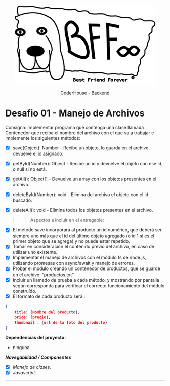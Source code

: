 
<p align="center">
  <p align="center">    
    <img src="https://github.com/JesusRamirezGamarra/CoderHouse_ReactJS/blob/Desafio-07/public/images/Logo_Negro.png" alt="BFFs" height="250">    
  </p>
  <p align="center">
       CoderHouse - Backend
  </p>
</p>




# Desafio 01 - Manejo de Archivos

Consigna: Implementar programa que contenga una clase llamada Contenedor que reciba el nombre del archivo con el que va a trabajar e implemente los siguientes métodos:

- [X] save(Object): Number - Recibe un objeto, lo guarda en el archivo, devuelve el id asignado.
- [X] getById(Number): Object - Recibe un id y devuelve el objeto con ese id, o null si no está.
- [X] getAll(): Object[] - Devuelve un array con los objetos presentes en el archivo.
- [X] deleteById(Number): void - Elimina del archivo el objeto con el id buscado.
- [X] deleteAll(): void - Elimina todos los objetos presentes en el archivo.


>> Aspectos a incluir en el entregable: 
- [X] El método save incorporará al producto un id numérico, que deberá ser siempre uno más que el id del último objeto agregado (o id 1 si es el primer objeto que se agrega) y no puede estar repetido.
- [X] Tomar en consideración el contenido previo del archivo, en caso de utilizar uno existente.
- [X] Implementar el manejo de archivos con el módulo fs de node.js, utilizando promesas con async/await y manejo de errores.
- [X] Probar el módulo creando un contenedor de productos, que se guarde en el archivo: “productos.txt”
- [X] Incluir un llamado de prueba a cada método, y mostrando por pantalla según corresponda para verificar el correcto funcionamiento del módulo construído. 
- [X] El formato de cada producto será :
```JSON
{
    title: {Nombre del producto},
    price: {precio},
    thumbnail : {url de la foto del producto}
}
```
<i class="icon-cog"></i>**Dependencias del proyecto:**

-   ninguna.


**<i class="icon-cog"> Navegabilidad / Componentes**
- [X] Manejo de clases.
- [X] Javascript.
---
